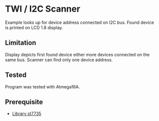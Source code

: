 # TWI / I2C Scanner
Example looks up for device address connected on I2C bus. Found device is printed on LCD 1.8 display.
## Limitation
Display depicts first found device either more devices connected on the same bus. Scanner can find only one device address.
## Tested
Program was tested with Atmega16A.
## Prerequisite
- [Library st7735](https://github.com/Matiasus/ST7735)
